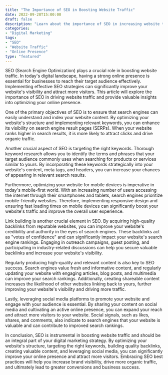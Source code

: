 ```yaml
---
title: "The Importance of SEO in Boosting Website Traffic"
date: 2022-09-28T15:00:00
draft: false
description: "Learn about the importance of SEO in increasing website traffic and discover key strategies to optimize your online presence."
categories: 
- "Digital Marketing"
tags:
- "SEO"
- "Website Traffic"
- "Online Presence"
type: "featured"
---
```


SEO (Search Engine Optimization) plays a crucial role in boosting website traffic. In today's digital landscape, having a strong online presence is essential for businesses to reach their target audience effectively. Implementing effective SEO strategies can significantly improve your website's visibility and attract more visitors. This article will explore the importance of SEO in driving website traffic and provide valuable insights into optimizing your online presence.

One of the primary objectives of SEO is to ensure that search engines can easily understand and index your website content. By optimizing your website's structure and implementing relevant keywords, you can enhance its visibility on search engine result pages (SERPs). When your website ranks higher in search results, it is more likely to attract clicks and drive organic traffic.

Another crucial aspect of SEO is targeting the right keywords. Thorough keyword research allows you to identify the terms and phrases that your target audience commonly uses when searching for products or services similar to yours. By incorporating these keywords strategically into your website's content, meta tags, and headers, you can increase your chances of appearing in relevant search results.

Furthermore, optimizing your website for mobile devices is imperative in today's mobile-first world. With an increasing number of users accessing the internet through their smartphones and tablets, search engines prioritize mobile-friendly websites. Therefore, implementing responsive design and ensuring fast loading times on mobile devices can significantly boost your website's traffic and improve the overall user experience.

Link building is another crucial element in SEO. By acquiring high-quality backlinks from reputable websites, you can improve your website's credibility and authority in the eyes of search engines. These backlinks act as "votes of confidence" and can significantly impact your website's search engine rankings. Engaging in outreach campaigns, guest posting, and participating in industry-related discussions can help you secure valuable backlinks and increase your website's visibility.

Regularly producing high-quality and relevant content is also key to SEO success. Search engines value fresh and informative content, and regularly updating your website with engaging articles, blog posts, and multimedia can improve your search rankings. Additionally, creating shareable content increases the likelihood of other websites linking back to yours, further improving your website's visibility and driving more traffic.

Lastly, leveraging social media platforms to promote your website and engage with your audience is essential. By sharing your content on social media and cultivating an active online presence, you can expand your reach and attract more visitors to your website. Social signals, such as likes, shares, and comments, also indicate to search engines that your website is valuable and can contribute to improved search rankings.

In conclusion, SEO is instrumental in boosting website traffic and should be an integral part of your digital marketing strategy. By optimizing your website's structure, targeting the right keywords, building quality backlinks, creating valuable content, and leveraging social media, you can significantly improve your online presence and attract more visitors. Embracing SEO best practices will help you increase brand visibility, drive more organic traffic, and ultimately lead to greater conversions and business success.
